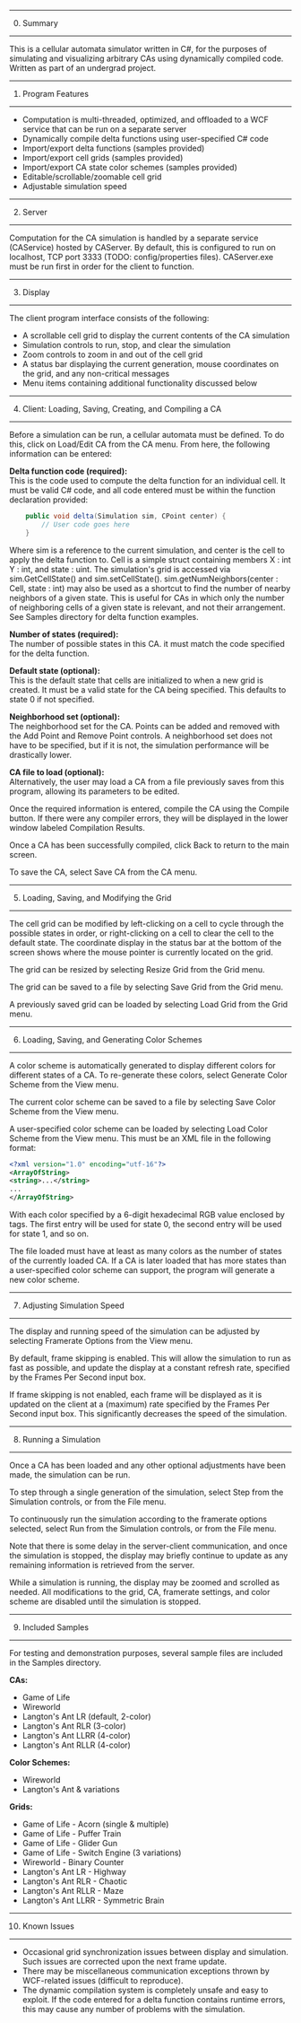 --------------------------------------------------------------------------------
0. Summary
--------------------------------------------------------------------------------

This is a cellular automata simulator written in C#, for the purposes of simulating and visualizing arbitrary CAs using dynamically compiled code. Written as part of an undergrad project.

--------------------------------------------------------------------------------
1. Program Features
--------------------------------------------------------------------------------

- Computation is multi-threaded, optimized, and offloaded to a WCF service that can be run on a separate server
- Dynamically compile delta functions using user-specified C# code
- Import/export delta functions (samples provided)
- Import/export cell grids (samples provided)
- Import/export CA state color schemes (samples provided)
- Editable/scrollable/zoomable cell grid
- Adjustable simulation speed

--------------------------------------------------------------------------------
2. Server
--------------------------------------------------------------------------------

Computation for the CA simulation is handled by a separate service (CAService) hosted by CAServer. By default, this is configured to run on localhost, TCP port 3333 (TODO: config/properties files). CAServer.exe must be run first in order for the client to function.

--------------------------------------------------------------------------------
3. Display
--------------------------------------------------------------------------------

The client program interface consists of the following:

- A scrollable cell grid to display the current contents of the CA simulation
- Simulation controls to run, stop, and clear the simulation
- Zoom controls to zoom in and out of the cell grid
- A status bar displaying the current generation, mouse coordinates on the grid, and any non-critical messages
- Menu items containing additional functionality discussed below

--------------------------------------------------------------------------------
4. Client: Loading, Saving, Creating, and Compiling a CA
--------------------------------------------------------------------------------

Before a simulation can be run, a cellular automata must be defined. To do this, click on Load/Edit CA from the CA menu. From here, the following information can be entered:

**Delta function code (required):**  
This is the code used to compute the delta function for an individual cell. It must be valid C# code, and all code entered must be within the function declaration provided:  

```C#
	public void delta(Simulation sim, CPoint center) {  
		// User code goes here  
	}
```

Where sim is a reference to the current simulation, and center is the cell to apply the delta function to. Cell is a simple struct containing members X : int Y : int, and state : uint. The simulation's grid is accessed via sim.GetCellState() and sim.setCellState(). sim.getNumNeighbors(center : Cell, state : int) may also be used as a shortcut to find the number of nearby neighbors of a given state. This is useful for CAs in which only the number of neighboring cells of a given state is relevant, and not their arrangement. See Samples directory for delta function examples.

**Number of states (required):**  
The number of possible states in this CA. it must match the code specified for the delta function.

**Default state (optional):**  
This is the default state that cells are initialized to when a new grid is created. It must be a valid state for the CA being specified. This defaults to state 0 if not specified.

**Neighborhood set (optional):**  
The neighborhood set for the CA. Points can be added and removed with the Add Point and Remove Point controls. A neighborhood set does not have to be specified, but if it is not, the simulation performance will be drastically lower.

**CA file to load (optional):**  
Alternatively, the user may load a CA from a file previously saves from this program, allowing its parameters to be edited.

Once the required information is entered, compile the CA using the Compile button. If there were any compiler errors, they will be displayed in the lower window labeled Compilation Results.

Once a CA has been successfully compiled, click Back to return to the main screen.

To save the CA, select Save CA from the CA menu.

--------------------------------------------------------------------------------
5. Loading, Saving, and Modifying the Grid
--------------------------------------------------------------------------------

The cell grid can be modified by left-clicking on a cell to cycle through the possible states in order, or right-clicking on a cell to clear the cell to the default state. The coordinate display in the status bar at the bottom of the screen shows where the mouse pointer is currently located on the grid.

The grid can be resized by selecting Resize Grid from the Grid menu.

The grid can be saved to a file by selecting Save Grid from the Grid menu.

A previously saved grid can be loaded by selecting Load Grid from the Grid menu.

--------------------------------------------------------------------------------
6. Loading, Saving, and Generating Color Schemes
--------------------------------------------------------------------------------

A color scheme is automatically generated to display different colors for different states of a CA. To re-generate these colors, select Generate Color Scheme from the View menu.

The current color scheme can be saved to a file by selecting Save Color Scheme from the View menu.

A user-specified color scheme can be loaded by selecting Load Color Scheme from the View menu. This must be an XML file in the following format:

```XML
<?xml version="1.0" encoding="utf-16"?>
<ArrayOfString>
<string>...</string>
...  
</ArrayOfString>
```

With each color specified by a 6-digit hexadecimal RGB value enclosed by <string> tags. The first entry will be used for state 0, the second entry will be used for state 1, and so on.

The file loaded must have at least as many colors as the number of states of the currently loaded CA. If a CA is later loaded that has more states than a user-specified color scheme can support, the program will generate a new color scheme.

--------------------------------------------------------------------------------
7. Adjusting Simulation Speed
--------------------------------------------------------------------------------

The display and running speed of the simulation can be adjusted by selecting Framerate Options from the View menu.

By default, frame skipping is enabled. This will allow the simulation to run as fast as possible, and update the display at a constant refresh rate, specified by the Frames Per Second input box.

If frame skipping is not enabled, each frame will be displayed as it is updated on the client at a (maximum) rate specified by the Frames Per Second input box. This significantly decreases the speed of the simulation.

--------------------------------------------------------------------------------
8. Running a Simulation
--------------------------------------------------------------------------------

Once a CA has been loaded and any other optional adjustments have been made, the simulation can be run.

To step through a single generation of the simulation, select Step from the Simulation controls, or from the File menu.

To continuously run the simulation according to the framerate options selected, select Run from the Simulation controls, or from the File menu.

Note that there is some delay in the server-client communication, and once the simulation is stopped, the display may briefly continue to update as any remaining information is retrieved from the server.

While a simulation is running, the display may be zoomed and scrolled as needed. All modifications to the grid, CA, framerate settings, and color scheme are disabled until the simulation is stopped.


--------------------------------------------------------------------------------
9. Included Samples
--------------------------------------------------------------------------------

For testing and demonstration purposes, several sample files are included in the Samples directory.

**CAs:**

- Game of Life
- Wireworld
- Langton's Ant LR (default, 2-color)
- Langton's Ant RLR (3-color)
- Langton's Ant LLRR (4-color)  
- Langton's Ant RLLR (4-color)  

**Color Schemes:**

- Wireworld  
- Langton's Ant & variations  

**Grids:**

- Game of Life - Acorn (single & multiple)
- Game of Life - Puffer Train
- Game of Life - Glider Gun
- Game of Life - Switch Engine (3 variations)
- Wireworld - Binary Counter
- Langton's Ant LR - Highway
- Langton's Ant RLR - Chaotic
- Langton's Ant RLLR - Maze
- Langton's Ant LLRR - Symmetric Brain

--------------------------------------------------------------------------------
10. Known Issues
--------------------------------------------------------------------------------
- Occasional grid synchronization issues between display and simulation. Such issues are corrected upon the next frame update.
- There may be miscellaneous communication exceptions thrown by WCF-related issues (difficult to reproduce).
- The dynamic compilation system is completely unsafe and easy to exploit. If the code entered for a delta function contains runtime errors, this may cause any number of problems with the simulation.
